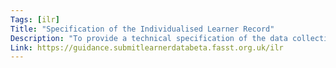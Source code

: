 ```yaml
---
Tags: [ilr]
Title: "Specification of the Individualised Learner Record"
Description: "To provide a technical specification of the data collection requirements and file format of the ILR to enable the intended audience to be able to meet the requirements for ILR data returns in the current academic year."
Link: https://guidance.submitlearnerdatabeta.fasst.org.uk/ilr
---
```

